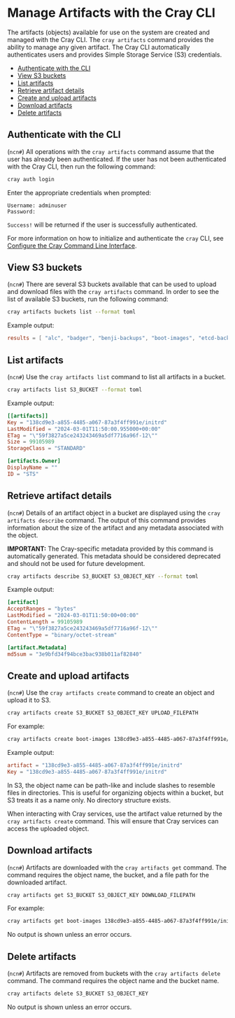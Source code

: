 # Manage Artifacts with the Cray CLI

The artifacts \(objects\) available for use on the system are created and managed with the Cray CLI.
The `cray artifacts` command provides the ability to manage any given artifact. The Cray CLI automatically
authenticates users and provides Simple Storage Service \(S3\) credentials.

- [Authenticate with the CLI](#authenticate-with-the-cli)
- [View S3 buckets](#view-s3-buckets)
- [List artifacts](#list-artifacts)
- [Retrieve artifact details](#retrieve-artifact-details)
- [Create and upload artifacts](#create-and-upload-artifacts)
- [Download artifacts](#download-artifacts)
- [Delete artifacts](#delete-artifacts)

## Authenticate with the CLI

(`ncn#`) All operations with the `cray artifacts` command assume that the user has already been authenticated.
If the user has not been authenticated with the Cray CLI, then run the following command:

```bash
cray auth login
```

Enter the appropriate credentials when prompted:

```text
Username: adminuser
Password:
```

`Success!` will be returned if the user is successfully authenticated.

For more information on how to initialize and authenticate the `cray` CLI, see [Configure the Cray Command Line Interface](../configure_cray_cli.md).

## View S3 buckets

(`ncn#`) There are several S3 buckets available that can be used to upload and download files with the `cray artifacts` command.
In order to see the list of available S3 buckets, run the following command:

```bash
cray artifacts buckets list --format toml
```

Example output:

```toml
results = [ "alc", "badger", "benji-backups", "boot-images", "etcd-backup", "fw-update", "ims", "nmd", "sds", "ssm", "vbis", "wlm",]
```

## List artifacts

(`ncn#`) Use the `cray artifacts list` command to list all artifacts in a bucket.

```bash
cray artifacts list S3_BUCKET --format toml
```

Example output:

```toml
[[artifacts]]
Key = "138cd9e3-a855-4485-a067-87a3f4ff991e/initrd"
LastModified = "2024-03-01T11:50:00.955000+00:00"
ETag = "\"59f3827a5ce243243469a5df7716a96f-12\""
Size = 99105989
StorageClass = "STANDARD"

[artifacts.Owner]
DisplayName = ""
ID = "STS"
```

## Retrieve artifact details

(`ncn#`) Details of an artifact object in a bucket are displayed using the `cray artifacts describe` command.
The output of this command provides information about the size of the artifact and any metadata associated with the object.

**IMPORTANT:** The Cray-specific metadata provided by this command is automatically generated. This metadata should be considered deprecated and should not be used for future development.

```bash
cray artifacts describe S3_BUCKET S3_OBJECT_KEY --format toml
```

Example output:

```toml
[artifact]
AcceptRanges = "bytes"
LastModified = "2024-03-01T11:50:00+00:00"
ContentLength = 99105989
ETag = "\"59f3827a5ce243243469a5df7716a96f-12\""
ContentType = "binary/octet-stream"

[artifact.Metadata]
md5sum = "3e9bfd34f94bce3bac938b011af82840"
```

## Create and upload artifacts

(`ncn#`) Use the `cray artifacts create` command to create an object and upload it to S3.

```bash
cray artifacts create S3_BUCKET S3_OBJECT_KEY UPLOAD_FILEPATH
```

For example: 

```bash
cray artifacts create boot-images 138cd9e3-a855-4485-a067-87a3f4ff991e/initrd initrd
```

Example output:

```toml
artifact = "138cd9e3-a855-4485-a067-87a3f4ff991e/initrd"
Key = "138cd9e3-a855-4485-a067-87a3f4ff991e/initrd"
```

In S3, the object name can be path-like and include slashes to resemble files in directories. This is useful for organizing objects within a bucket, but S3 treats it as a name only. No directory structure exists.

When interacting with Cray services, use the artifact value returned by the `cray artifacts create` command. This will ensure that Cray services can access the uploaded object.

## Download artifacts

(`ncn#`) Artifacts are downloaded with the `cray artifacts get` command. The command requires the object name, the bucket, and a file path for the downloaded artifact.

```bash
cray artifacts get S3_BUCKET S3_OBJECT_KEY DOWNLOAD_FILEPATH
```

For example:

```bash
cray artifacts get boot-images 138cd9e3-a855-4485-a067-87a3f4ff991e/initrd initrd
```

No output is shown unless an error occurs.

## Delete artifacts

(`ncn#`) Artifacts are removed from buckets with the `cray artifacts delete` command. The command requires the object name and the bucket name.

```bash
cray artifacts delete S3_BUCKET S3_OBJECT_KEY
```

No output is shown unless an error occurs.
